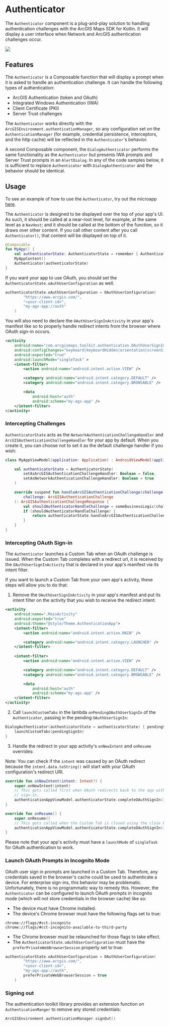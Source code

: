 # Authenticator

The `Authenticator` component is a plug-and-play solution to handling authentication challenges with the ArcGIS Maps SDK for Kotlin. It will display a user interface when Network and ArcGIS authentication challenges occur.

![](screenshot.png)

## Features

The `Authenticator` is a Composable function that will display a prompt when it is asked to handle an authentication challenge. It can handle the following types of authentication:

- ArcGIS Authentication (token and OAuth)
- Integrated Windows Authentication (IWA)
- Client Certificate (PKI)
- Server Trust challenges

The `Authenticator` works directly with the `ArcGISEnvironment.authenticationManager`, so any configuration set on the `AuthenticationManager` (for example, credential persistence, interceptors, and the http cache) will be reflected in the `Authenticator`'s behavior.

A second Composable component, the `DialogAuthenticator` performs the same functionality as the `Authenticator` but presents IWA prompts and Server Trust prompts in an `AlertDialog`. In any of the code samples below, it is sufficient to replace `Authenticator` with `DialogAuthenticator` and the behavior should be identical.

## Usage

To see an example of how to use the `Authenticator`, try out the microapp [here](../../microapps/AuthenticationApp/README.md).

The `Authenticator` is designed to be displayed over the top of your app's UI. As such, it should be called at a near-root level, for example, at the same level as a `NavHost`; and it should be called at the bottom of the function, so it draws over other content. If you call other content after you call `Authenticator()`, that content will be displayed on top of it.

```kotlin
@Composable
fun MyApp() {
	val authenticatorState: AuthenticatorState = remember { AuthenticatorState() }
	MyAppContent()
	Authenticator(authenticatorState)
}
```

If you want your app to use OAuth, you should set the `AuthenticatorState.oAuthUserConfiguration` as well.

```kotlin
authenticatorState.oAuthUserConfiguration = OAuthUserConfiguration(
        "https://www.arcgis.com/",
        "<your-client-id>",
        "my-ags-app://auth"
    )
```
You will also need to declare the `OAuthUserSignInActivity` in your app's manifest like so to properly handle redirect intents from the browser where OAuth sign-in occurs.
```xml
<activity
	android:name="com.arcgismaps.toolkit.authentication.OAuthUserSignInActivity"
	android:configChanges="keyboard|keyboardHidden|orientation|screenSize"
	android:exported="true"
	android:launchMode="singleTask" >
	<intent-filter>
		<action android:name="android.intent.action.VIEW" />

		<category android:name="android.intent.category.DEFAULT" />
		<category android:name="android.intent.category.BROWSABLE" />

		<data
			android:host="auth"
			android:scheme="my-ags-app" />
	</intent-filter>
</activity>
```

### Intercepting Challenges

`AuthenticatorState` acts as the `NetworkAuthenticationChallengeHandler` and `ArcGISAuthenticationChallengeHandler` for your app by default. When you create it, you can choose not to set it as the default challenge handler if you wish:

```kotlin
class MyAppViewModel(application: Application) : AndroidViewModel(application), ArcGISAuthenticationChallengeHandler {

	val authenticatorState = AuthenticatorState(
		setAsArcGISAuthenticationChallengeHandler: Boolean = false,
		setAsNetworkAuthenticationChallengeHandler: Boolean = true
	)

    override suspend fun handleArcGISAuthenticationChallenge(challenge: ArcGISAuthenticationChallenge): ArcGISAuthenticationChallengeResponse (
        challenge: ArcGISAuthenticationChallenge
    ): ArcGISAuthenticationChallengeResponse {
		val shouldAuthenticatorHandleChallenge = someBusinessLogic(challenge)
		if (shouldAuthenticatorHandleChallenge) {
			return authenticatorState.handleArcGISAuthenticationChallenge(challenge)
		}
	}
}
```

### Intercepting OAuth Sign-in

The `Authenticator` launches a Custom Tab when an OAuth challenge is issued. When the Custom Tab completes with a redirect url, it is received by the `OAuthUserSignInActivity` that is declared in your app's manifest via its intent filter.

If you want to launch a Custom Tab from your own app's activity, these steps will allow you to do that:

1. Remove the `OAuthUserSignInActivity` in your app's manifest and put its intent filter on the activity that you wish to receive the redirect intent:

```xml
<activity
	android:name=".MainActivity"
	android:exported="true"
	android:theme="@style/Theme.AuthenticationApp">
	<intent-filter>
		<action android:name="android.intent.action.MAIN" />

		<category android:name="android.intent.category.LAUNCHER" />
	</intent-filter>
	
	<intent-filter>
		<action android:name="android.intent.action.VIEW" />

		<category android:name="android.intent.category.DEFAULT" />
		<category android:name="android.intent.category.BROWSABLE" />

		<data
			android:host="auth"
			android:scheme="my-ags-app" />
	</intent-filter>
</activity>
```

2. Call `launchCustomTabs` in the lambda `onPendingOAuthUserSignIn` of the `Authenticator`, passing in the pending `OAuthUserSignIn`:

```kotlin
DialogAuthenticator(authenticatorState = authenticatorState) { pendingSignIn ->
	launchCustomTabs(pendingSignIn)
}
```

3. Handle the redirect in your app activity's `onNewIntent` and `onResume` overrides:

Note: You can check if the `intent` was caused by an OAuth redirect because the `intent.data.toString()` will start with your OAuth configuration's redirect URI.

```kotlin
override fun onNewIntent(intent: Intent?) {
    super.onNewIntent(intent)
    // This gets called first when OAuth redirects back to the app with a successful or cancelled
    // sign-in.
    authenticationAppViewModel.authenticatorState.completeOAuthSignIn(intent)
}

override fun onResume() {
    super.onResume()
    // This gets called when the Custom Tab is closed using the close button or the phone's back button.
    authenticationAppViewModel.authenticatorState.completeOAuthSignIn(intent)
}
```

Please note that your app's activity must have a `launchMode` of `singleTask` for OAuth authentication to work.

### Launch OAuth Prompts in Incognito Mode

OAuth user sign in prompts are launched in a Custom Tab. Therefore, any credentials saved in the browser's cache could be used to authenticate a device. For enterprise sign-ins, this behavior may be problematic. Unfortunately, there is no programmatic way to remedy this. However, the `Authenticator` can be configured to launch OAuth prompts in incognito mode (which will not store credentials in the browser cache) like so:

- The device must have Chrome installed.
- The device's Chrome browser must have the following flags set to true:

```
chrome://flags/#cct-incognito
chrome://flags/#cct-incognito-available-to-third-party
```

- The Chrome browser must be relaunched for those flags to take effect.
- The `AuthenticatorState.oAuthUserConfiguration` must have the `preferPrivateWebBrowserSession` property set to true:

```kotlin
authenticatorState.oAuthUserConfiguration = OAuthUserConfiguration(
        "https://www.arcgis.com/",
        "<your-client-id>",
        "my-ags-app://auth",
        preferPrivateWebBrowserSession = true
    )
```

### Signing out

The authentication toolkit library provides an extension function on `AuthenticationManger` to remove any stored credentials:

```kotlin
ArcGISEnvironment.authenticationManager.signOut()
```
